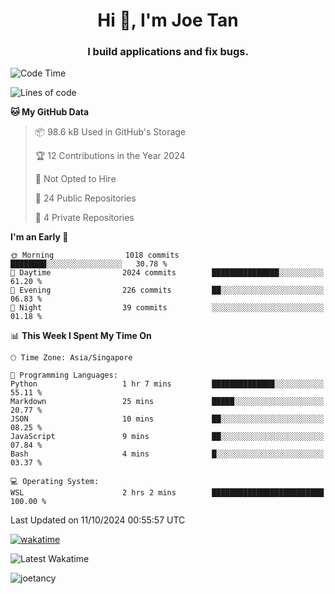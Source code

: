 <h1 align="center">Hi 👋, I'm Joe Tan</h1>
<h3 align="center">I build applications and fix bugs.</h3>

<!--START_SECTION:waka-->
![Code Time](http://img.shields.io/badge/Code%20Time-1%2C433%20hrs%2053%20mins-blue)

![Lines of code](https://img.shields.io/badge/From%20Hello%20World%20I%27ve%20Written-46.5%20million%20lines%20of%20code-blue)

**🐱 My GitHub Data** 

> 📦 98.6 kB Used in GitHub's Storage 
 > 
> 🏆 12 Contributions in the Year 2024
 > 
> 🚫 Not Opted to Hire
 > 
> 📜 24 Public Repositories 
 > 
> 🔑 4 Private Repositories 
 > 
**I'm an Early 🐤** 

```text
🌞 Morning                1018 commits        ████████░░░░░░░░░░░░░░░░░   30.78 % 
🌆 Daytime                2024 commits        ███████████████░░░░░░░░░░   61.20 % 
🌃 Evening                226 commits         ██░░░░░░░░░░░░░░░░░░░░░░░   06.83 % 
🌙 Night                  39 commits          ░░░░░░░░░░░░░░░░░░░░░░░░░   01.18 % 
```


📊 **This Week I Spent My Time On** 

```text
🕑︎ Time Zone: Asia/Singapore

💬 Programming Languages: 
Python                   1 hr 7 mins         ██████████████░░░░░░░░░░░   55.11 % 
Markdown                 25 mins             █████░░░░░░░░░░░░░░░░░░░░   20.77 % 
JSON                     10 mins             ██░░░░░░░░░░░░░░░░░░░░░░░   08.25 % 
JavaScript               9 mins              ██░░░░░░░░░░░░░░░░░░░░░░░   07.84 % 
Bash                     4 mins              █░░░░░░░░░░░░░░░░░░░░░░░░   03.37 % 

💻 Operating System: 
WSL                      2 hrs 2 mins        █████████████████████████   100.00 % 
```


 Last Updated on 11/10/2024 00:55:57 UTC
<!--END_SECTION:waka-->
[![wakatime](https://wakatime.com/badge/user/e0e3a0f0-6d69-4241-946d-0baaf7b91278.svg)](https://wakatime.com/@e0e3a0f0-6d69-4241-946d-0baaf7b91278)

![Latest Wakatime](https://github.com/joetancy/joetancy/workflows/Latest%20Wakatime/badge.svg)

<p align="left"> <img src="https://komarev.com/ghpvc/?username=joetancy" alt="joetancy" /> </p>


